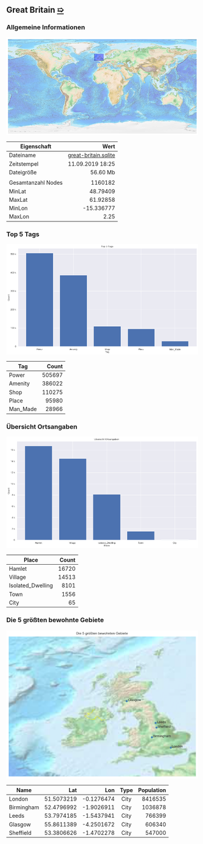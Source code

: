 ## Great Britain [&#10159;](great-britain.sqlite)

### Allgemeine Informationen

![Overview](./Images/great-britain_overview.png)

|Eigenschaft|Wert|
|-|-:|
Dateiname|[great-britain.sqlite](great-britain.sqlite)|
Zeitstempel|11.09.2019 18:25|
Dateigr&ouml;&szlig;e|56.60 Mb|
|||
Gesamtanzahl Nodes|1160182|
|MinLat|48.79409|
|MaxLat|61.92858|
|MinLon|-15.336777|
|MaxLon|2.25|

### Top 5 Tags

![Tags](./Images/great-britain_tags.png)

|Tag|Count|
|-|-:|
|Power|505697|
|Amenity|386022|
|Shop|110275|
|Place|95980|
|Man_Made|28966|

### &Uuml;bersicht Ortsangaben

![Places](./Images/great-britain_places.png)

|Place|Count|
|-|-:|
|Hamlet|16720|
|Village|14513|
|Isolated_Dwelling|8101|
|Town|1556|
|City|65|

### Die 5 gr&ouml;&szlig;ten bewohnte Gebiete

![Places](./Images/great-britain_topplaces.png)

|Name|Lat|Lon|Type|Population|
|----|--:|--:|:--:|---------:|
|London|51.5073219|-0.1276474|City|8416535|
|Birmingham|52.4796992|-1.9026911|City|1036878|
|Leeds|53.7974185|-1.5437941|City|766399|
|Glasgow|55.8611389|-4.2501672|City|606340|
|Sheffield|53.3806626|-1.4702278|City|547000|
